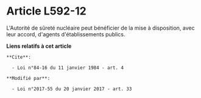 # Article L592-12

L'Autorité de sûreté nucléaire peut bénéficier de la mise à disposition, avec leur accord, d'agents d'établissements publics.

**Liens relatifs à cet article**

	**Cite**:

	  - Loi n°84-16 du 11 janvier 1984 - art. 4

	**Modifié par**:

	  - Loi n°2017-55 du 20 janvier 2017 - art. 33
